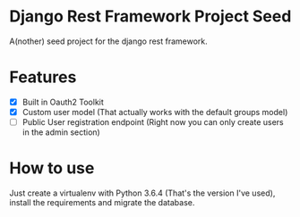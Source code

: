 # Django Rest Framework Project Seed

A(nother) seed project for the django rest framework.

# Features

  -  [x] Built in Oauth2 Toolkit
  -  [x] Custom user model (That actually works with the default groups model)
  -  [ ] Public User registration endpoint (Right now you can only create users in the admin section)
  
# How to use

Just create a virtualenv with Python 3.6.4 (That's the version I've used), install the requirements and migrate the database.